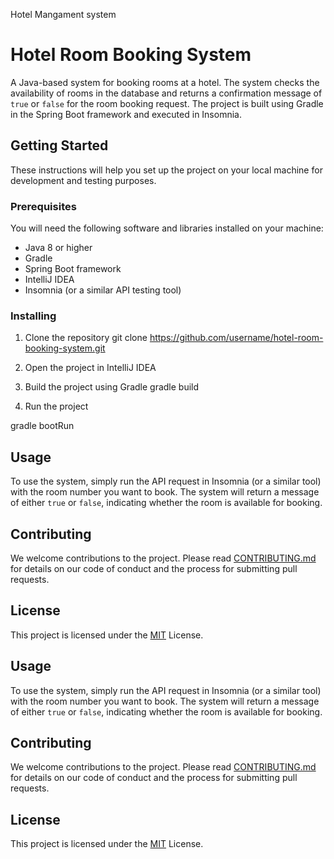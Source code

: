Hotel Mangament system
# Hotel Room Booking System

A Java-based system for booking rooms at a hotel. The system checks the availability of rooms in the database and returns a confirmation message of `true` or `false` for the room booking request. The project is built using Gradle in the Spring Boot framework and executed in Insomnia. 

## Getting Started

These instructions will help you set up the project on your local machine for development and testing purposes.

### Prerequisites

You will need the following software and libraries installed on your machine:

- Java 8 or higher
- Gradle
- Spring Boot framework
- IntelliJ IDEA
- Insomnia (or a similar API testing tool)

### Installing

1. Clone the repository
git clone https://github.com/username/hotel-room-booking-system.git

2. Open the project in IntelliJ IDEA

3. Build the project using Gradle
gradle build
4. Run the project


gradle bootRun

## Usage

To use the system, simply run the API request in Insomnia (or a similar tool) with the room number you want to book.
The system will return a message of either `true` or `false`, indicating whether the room is available for booking.

## Contributing

We welcome contributions to the project. Please read [CONTRIBUTING.md](https://github.com/username/hotel-room-booking-system/blob/master/CONTRIBUTING.md) 
for details on our code of conduct and the process for submitting pull requests.

## License

This project is licensed under the [MIT](https://opensource.org/licenses/MIT) License.

## Usage

To use the system, simply run the API request in Insomnia (or a similar tool) with the room number you want to book. The system will return a message of either `true` or `false`, indicating whether the room is available for booking.

## Contributing

We welcome contributions to the project. Please read [CONTRIBUTING.md](https://github.com/username/hotel-room-booking-system/blob/master/CONTRIBUTING.md) for details on our code of conduct and the process for submitting pull requests.

## License

This project is licensed under the [MIT](https://opensource.org/licenses/MIT) License.

